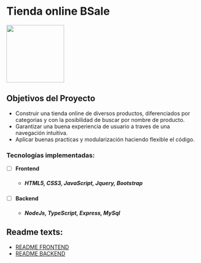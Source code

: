 # Tienda online BSale

<p align="left">
  <img height="150" src="https://dojiw2m9tvv09.cloudfront.net/4/8/logobsale-open-graph82391900.jpg" />
</p>

## Objetivos del Proyecto

- Construir una tienda online de diversos productos, diferenciados por categorias y con la posibilidad de buscar por nombre de producto.
- Garantizar una buena experiencia de usuario a traves de una navegación intuitiva.
- Aplicar buenas practicas y modularización haciendo flexible el código.

### Tecnologías implementadas:
- [ ] <strong>Frontend</strong>
  - ##### HTML5, CSS3, JavaScript, Jquery, Bootstrap
- [ ] <strong>Backend</strong>
  - ##### NodeJs, TypeScript, Express, MySql

## Readme texts:
  - <a href="https://github.com/Lean97-start/PruebaBsale/tree/main/Client">README FRONTEND</a>
  - <a href="https://github.com/Lean97-start/PruebaBsale/tree/main/Api">README BACKEND</a>
